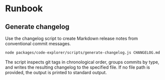 # Runbook

## Generate changelog

Use the changelog script to create Markdown release notes from conventional commit messages.

```bash
node packages/code-explorer/scripts/generate-changelog.js CHANGELOG.md
```

The script inspects git tags in chronological order, groups commits by type, and writes the resulting changelog to the specified file. If no file path is provided, the output is printed to standard output.

